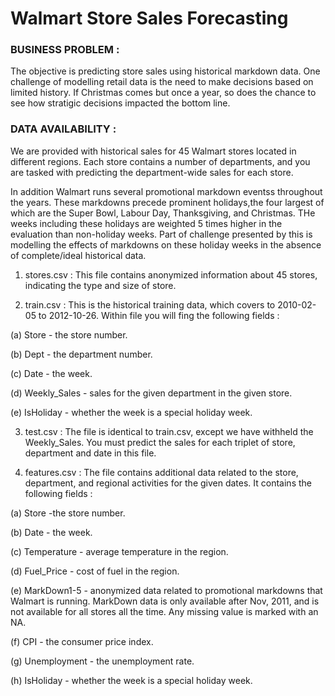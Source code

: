 # Walmart Store Sales Forecasting

### BUSINESS PROBLEM :

The objective is predicting store sales using historical markdown data. One challenge of modelling retail data is the need to make decisions based on limited history. If Christmas comes but once a year, so does the chance to see how stratigic decisions impacted the bottom line.

### DATA AVAILABILITY :

We are provided with historical sales for 45 Walmart stores located in different regions. Each store contains a number of departments, and you are tasked with predicting the department-wide sales for each store.

In addition Walmart runs several promotional markdown eventss throughout the years. These markdowns precede prominent holidays,the four largest of which are the Super Bowl, Labour Day, Thanksgiving, and Christmas. THe weeks including these holidays are weighted 5 times higher in the evaluation than non-holiday weeks. Part of challenge presented by this is modelling the effects of markdowns on these holiday weeks in the absence of complete/ideal historical data.

1) stores.csv : This file contains anonymized information about 45 stores, indicating the type and size of store.

2) train.csv : This is the historical training data, which covers to 2010-02-05 to 2012-10-26. Within file you will fing the following      fields :

 (a) Store - the store number.

 (b) Dept - the department number.

 (c) Date - the week.

 (d) Weekly_Sales - sales for the given department in the given store.

 (e) IsHoliday - whether the week is a special holiday week.

3) test.csv : The file is identical to train.csv, except we have withheld the Weekly_Sales. You must predict the sales for each triplet    of store, department and date in this file.

4) features.csv : The file contains additional data related to the store, department, and regional activities for the given dates. It      contains the following fields :

  (a) Store -the store number.

  (b) Date - the week.

  (c) Temperature - average temperature in the region.

  (d) Fuel_Price - cost of fuel in the region.

  (e) MarkDown1-5 - anonymized data related to promotional markdowns that Walmart is running. MarkDown data is only available after Nov,      2011, and is not available for all stores all the time. Any missing value is marked with an NA.

  (f) CPI - the consumer price index.

  (g) Unemployment - the unemployment rate.

  (h) IsHoliday - whether the week is a special holiday week.

